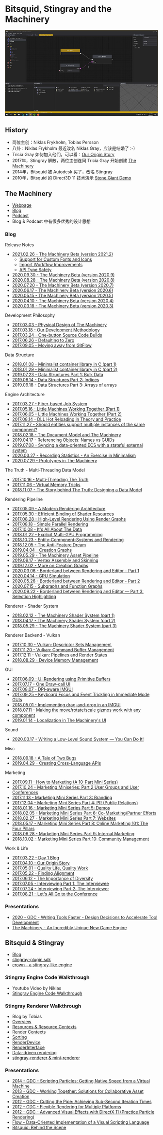 # Bitsquid, Stingray and the Machinery

![](images/2020_11_02_bitsquid_stingray_and_the_machinery/editor.png)


## History

* 两位主创：Niklas Frykholm, Tobias Persson
* 八卦：Niklas Frykholm 最近改名 Niklas Gray，应该是结婚了 :-)
* Tricia Gray 如何加入他们，可以看：[Our Origin Story][4]
* 2017年，Stingray 解散，两位主创连同 Tricia Gray 开始创建 [The Machinery][3]
* 2014年，Bitsquid 被 Autodesk 买了，改名 Stingray
* 2010年，Bitsquid 的 Direct3D 11 技术演示 [Stone Giant Demo][2]


## The Machinery

* [Webpage][3]
* [Blog][6]
* [Podcast][5]
* Blog & Podcast 中有很多优秀的设计思想

### Blog

Release Notes

* [2021.02.26 - The Machinery Beta (version 2021.2)][112]
  * [Support for Custom Fonts and Icons][113]
  * [Import Workflow Improvements][114]
  * [API Type Safety][115]
* [2020.09.30 - The Machinery Beta (version 2020.9)][111]
* [2020.08.28 - The Machinery Beta (version 2020.8)][109]
* [2020.07.20 - The Machinery Beta (version 2020.7)][108]
* [2020.06.17 - The Machinery Beta (version 2020.6)][106]
* [2020.05.15 - The Machinery Beta (version 2020.5)][103]
* [2020.04.10 - The Machinery Beta (version 2020.4)][100]
* [2020.03.18 - The Machinery Beta (version 2020.3)][99]

Development Philosophy

* [2017.03.03 - Physical Design of The Machinery][26]
* [2017.03.18 - Our Development Methodology][27]
* [2017.03.24 - One-button Source Code Builds][28]
* [2017.06.26 - Defaulting to Zero][42]
* [2017.09.05 - Moving away from GitFlow][63]

Data Structure

* [2018.01.08 - Minimalist container library in C (part 1)][46]
* [2018.01.29 - Minimalist container library in C (part 2)][47]
* [2019.07.23 - Data Structures Part 1: Bulk Data][43]
* [2019.08.14 - Data Structures Part 2: Indices][44]
* [2019.09.18 - Data Structures Part 3: Arrays of arrays][45]

Engine Architecture

* [2017.03.27 - Fiber-based Job System][29]
* [2017.05.16 - Little Machines Working Together (Part 1)][34]
* [2017.06.05 - Little Machines Working Together (Part 2)][37]
* [2017.08.14 - DLL Hot Reloading in Theory and Practice][59]
* [2017.11.27 - Should entities support multiple instances of the same component?][81]
* [2018.02.18 - The Document Model and The Machinery][85]
* [2019.04.17 - Referencing Objects: Names vs GUIDs][91]
* [2019.07.08 - Syncing a data-oriented ECS with a stateful external system][97]
* [2020.03.27 - Recording Statistics - An Exercise in Minimalism][102]
* [2020.07.29 - Prototypes in The Machinery][107]

The Truth - Multi-Threading Data Model

* [2017.10.16 - Multi-Threading The Truth][66]
* [2017.11.06 - Virtual Memory Tricks][75]
* [2018.11.07 - The Story behind The Truth: Designing a Data Model][67]

Rendering Pipeline

* [2017.05.09 - A Modern Rendering Architecture][33]
* [2017.05.30 - Efficient Binding of Shader Resources][36]
* [2017.08.28 - High-Level Rendering Using Render Graphs][61]
* [2017.08.18 - Simple Parallel Rendering][62]
* [2017.10.08 - It's All About The Data][65]
* [2018.01.22 - Explicit Multi-GPU Programming][83]
* [2018.10.23 - Entity-Component-Systems and Rendering][73]
* [2018.12.05 - The Anti-Feature Dream][74]
* [2019.04.04 - Creation Graphs][90]
* [2019.05.29 - The Machinery Asset Pipeline][93]
* [2019.09.17 - Vertex Assembly and Skinning][94]
* [2019.12.02 - More on Creation Graphs][95]
* [2020.03.06 - Borderland between Rendering and Editor - Part 1][98]
* [2020.04.14 - GPU Simulation][101]
* [2020.05.26 - Borderland between Rendering and Editor - Part 2][104]
* [2020.07.15 - Subgraphs and Function Graphs][105]
* [2020.09.22 - Borderland between Rendering and Editor — Part 3: Selection Highlighting][110]

Renderer - Shader System

* [2018.02.12 - The Machinery Shader System (part 1)][70]
* [2018.04.17 - The Machinery Shader System (part 2)][71]
* [2018.05.29 - The Machinery Shader System (part 3)][73]

Renderer Backend - Vulkan

* [2017.10.30 - Vulkan: Descriptor Sets Management][78]
* [2017.11.20 - Vulkan: Command Buffer Management][79]
* [2017.12.11 - Vulkan: Pipelines and Render States][77]
* [2018.08.29 - Device Memory Management][80]

GUI

* [2017.06.09 - UI Rendering using Primitive Buffers][38]
* [2017.07.17 - One Draw-call UI][40]
* [2017.08.07 - DPI-aware IMGUI][41]
* [2017.09.25 - Keyboard Focus and Event Trickling in Immediate Mode GUIs][64]
* [2018.05.01 - Implementing drag-and-drop in an IMGUI][86]
* [2018.07.11 - Making the move/rotate/scale gizmos work with any component][87]
* [2019.01.14 - Localization in The Machinery's UI][89]

Sound

* [2020.03.17 - Writing a Low-Level Sound System — You Can Do It!][96]

Misc

* [2018.09.18 - A Tale of Two Bugs][88]
* [2019.04.29 - Creating Cross-Language APIs][92]

Marketing

* [2017.09.11 - How to Marketing (A 10-Part Mini Series)][48]
* [2017.10.24 - Marketing Miniseries: Part 2 User Groups and User Conferences][49]
* [2017.11.13 - Marketing Mini Series Part 3: Branding][50]
* [2017.12.04 - Marketing Mini Series Part 4: PR (Public Relations)][51]
* [2018.01.16 - Marketing Mini Series Part 5: Demos][52]
* [2018.02.05 - Marketing Mini Series Part 6: Co-Marketing/Partner Efforts][53]
* [2018.02.27 - Marketing Mini Series Part 7: Websites][54]
* [2018.05.17 - Marketing Mini Series Part 8: Online Marketing 101: The Four Pillars][55]
* [2018.06.28 - Marketing Mini Series Part 9: Internal Marketing][56]
* [2018.10.02 - Marketing Mini Series Part 10: Community Management][76]

Work & Life

* [2017.03.22 - Day 1 Blog][30]
* [2017.04.10 - Our Origin Story][31]
* [2017.05.01 - Quality Life, Quality Work][32]
* [2017.05.22 - Finding Alignment][35]
* [2017.06.12 - The Importance of Diversity][39]
* [2017.07.05 - Interviewing Part 1: The Interviewee][57]
* [2017.07.24 - Interviewing Part 2: The Interviewer][58]
* [2017.08.21 - Let's All Go to the Conference][60]

### Presentations

* [2020 - GDC - Writing Tools Faster - Design Decisions to Accelerate Tool Development][8]
* [The Machinery - An Incredibly Unique New Game Engine][25]


## Bitsquid & Stingray

* [Blog][7]
* [stingray-plugin sdk][68]
* [crown - a stingray-like engine][69]

### Stingray Engine Code Walkthrough

* Youtube Video by Niklas
* [Stingray Engine Code Walkthrough][9]

### Stingray Renderer Walkthrough

* Blog by Tobias
* [Overview][10]
* [Resources & Resource Contexts][11]
* [Render Contexts][12]
* [Sorting][13]
* [RenderDevice][14]
* [RenderInterface][15]
* [Data-driven rendering][16]
* [stingray-renderer & mini-renderer][17]

### Presentations

* [2014 - GDC - Scripting Particles: Getting Native Speed from a Virtual Machine][22]
* [2013 - GDC - Working Together: Solutions for Collaborative Asset Creation][21]
* [2012 - GDC - Cutting the Pipe: Achieving Sub-Second Iteration Times][18]
* [2012 - GDC - Flexible Rendering for Multiple Platforms][19]
* [2012 - GDC - Advanced Visual Effects with DirectX 11 (Practice Particle Rendering)][23]
* [Flow - Data-Oriented Implementation of a Visual Scripting Language][20]
* [Bitsquid: Behind the Scene][24]


[1]:https://en.wikipedia.org/wiki/Bitsquid
[2]:https://www.nvidia.co.uk/coolstuff/demos#!/stone-giant
[3]:https://ourmachinery.com/
[4]:https://ourmachinery.com/post/our-origin-story/
[5]:https://open.spotify.com/show/4Vmkz8eEPZE5Gl8FxFqG3S
[6]:https://ourmachinery.com/post/
[7]:http://bitsquid.blogspot.com/
[8]:https://www.youtube.com/watch?v=yYq_dviv1B0
[9]:https://www.youtube.com/playlist?list=PLUxuJBZBzEdxzVpoBQY9agA8JUgNkeYSV
[10]:http://bitsquid.blogspot.com/2017/02/stingray-renderer-walkthrough-1-overview.html
[11]:http://bitsquid.blogspot.com/2017/02/stingray-renderer-walkthrough-2.html
[12]:http://bitsquid.blogspot.com/2017/02/stingray-renderer-walkthrough-3-render.html
[13]:http://bitsquid.blogspot.com/2017/02/stingray-renderer-walkthrough-4-sorting.html
[14]:http://bitsquid.blogspot.com/2017/02/stingray-renderer-walkthrough-5.html
[15]:http://bitsquid.blogspot.com/2017/02/stingray-renderer-walkthrough-6.html
[16]:http://bitsquid.blogspot.com/2017/03/stingray-renderer-walkthrough-7-data.html
[17]:http://bitsquid.blogspot.com/2017/03/stingray-renderer-walkthrough-8.html
[18]:https://www.gdcvault.com/play/1015558/Cutting-the-Pipe-Achieving-Sub
[19]:https://www.gdcvault.com/play/1015770/Flexible-Rendering-for-Multiple-Platforms
[20]:http://bitsquid.blogspot.com/2011/05/flow-data-oriented-implementation-of.html
[21]:https://www.gdcvault.com/play/1017738/Working-Together-Solutions-for-Collaborative
[22]:https://www.gdcvault.com/play/1020380/Scripting-Particles-Getting-Native-Speed
[23]:https://www.gdcvault.com/play/1015508/Advanced-Visual-Effects-with-DirectX
[24]:https://www.kth.se/social/upload/5289cb3ff276542440dd668c/bitsquid-behind-the-scenes.pdf
[25]:https://www.youtube.com/watch?v=fK8HeXMAziw
[26]:https://ourmachinery.com/post/physical-design/
[27]:https://ourmachinery.com/post/our-development-methodology/
[28]:https://ourmachinery.com/post/one-button-source-code-builds/
[29]:https://ourmachinery.com/post/fiber-based-job-system/
[30]:https://ourmachinery.com/post/day-1-blog/
[31]:https://ourmachinery.com/post/our-origin-story/
[32]:https://ourmachinery.com/post/quality-life-quality-work/
[33]:https://ourmachinery.com/post/a-modern-rendering-architecture/
[34]:https://ourmachinery.com/post/little-machines-working-together-part-1/
[35]:https://ourmachinery.com/post/finding-alignment/
[36]:https://ourmachinery.com/post/efficient-binding-of-shader-resources/
[37]:https://ourmachinery.com/post/little-machines-working-together-part-2/
[38]:https://ourmachinery.com/post/ui-rendering-using-primitive-buffers/
[39]:https://ourmachinery.com/post/the-importance-of-diversity/
[40]:https://ourmachinery.com/post/one-draw-call-ui/
[41]:https://ourmachinery.com/post/dpi-aware-imgui/
[42]:https://ourmachinery.com/post/defaulting-to-zero/
[43]:https://ourmachinery.com/post/data-structures-part-1-bulk-data/
[44]:https://ourmachinery.com/post/data-structures-part-2-indices/
[45]:https://ourmachinery.com/post/data-structures-part-3-arrays-of-arrays/
[46]:https://ourmachinery.com/post/minimalist-container-library-in-c-part-1/
[47]:https://ourmachinery.com/post/minimalist-container-library-in-c-part-2/
[48]:https://ourmachinery.com/post/how-to-marketing-events/
[49]:https://ourmachinery.com/post/marketing-miniseries-part-2-user-groups-and-user-conferences/
[50]:https://ourmachinery.com/post/marketing-mini-series-part-3-branding/
[51]:https://ourmachinery.com/post/marketing-mini-series-part-4-pr-public-relations/
[52]:https://ourmachinery.com/post/marketing-mini-series-part-5-demos/
[53]:https://ourmachinery.com/post/marketing-mini-series-part-6-co-marketing-partner-efforts/
[54]:https://ourmachinery.com/post/marketing-mini-series-part-7-websites/
[55]:https://ourmachinery.com/post/marketing-mini-series-part-8-online-marketing/
[56]:https://ourmachinery.com/post/marketing-mini-series-part-9-internal-marketing/
[57]:https://ourmachinery.com/post/interviewing-part-1-the-interviewee/
[58]:https://ourmachinery.com/post/interviewing-part-2-the-interviewer/
[59]:https://ourmachinery.com/post/dll-hot-reloading-in-theory-and-practice/
[60]:https://ourmachinery.com/post/lets-all-go-to-the-conference/
[61]:https://ourmachinery.com/post/high-level-rendering-using-render-graphs/
[62]:https://ourmachinery.com/post/simple-parallel-rendering/
[63]:https://ourmachinery.com/post/moving-away-from-git-flow/
[64]:https://ourmachinery.com/post/keyboard-focus-and-event-trickling-in-immediate-mode-guis/
[65]:https://ourmachinery.com/post/its-all-about-the-data/
[66]:https://ourmachinery.com/post/multi-threading-the-truth/
[67]:https://ourmachinery.com/post/the-story-behind-the-truth-designing-a-data-model/
[68]:https://github.com/AutodeskGames/stingray-plugin
[69]:https://github.com/dbartolini/crown
[70]:https://ourmachinery.com/post/the-machinery-shader-system-part-1/
[71]:https://ourmachinery.com/post/the-machinery-shader-system-part-2/
[72]:https://ourmachinery.com/post/the-machinery-shader-system-part-3/
[73]:https://ourmachinery.com/post/ecs-and-rendering/
[74]:https://ourmachinery.com/post/the-anti-feature-dream/
[75]:https://ourmachinery.com/post/virtual-memory-tricks/
[76]:https://ourmachinery.com/post/marketing-miniseries-part-10-community-management/
[77]:https://ourmachinery.com/post/vulkan-pipelines-and-render-states/
[78]:https://ourmachinery.com/post/vulkan-descriptor-sets-management/
[79]:https://ourmachinery.com/post/vulkan-command-buffer-management/
[80]:https://ourmachinery.com/post/device-memory-management/
[81]:https://ourmachinery.com/post/should-entities-support-multiple-instances-of-the-same-component/
[82]:https://ourmachinery.com/post/explicit-multi-gpu-programming/
[83]:https://ourmachinery.com/post/explicit-multi-gpu-programming/
[84]:https://ourmachinery.com/post/the-document-model-and-the-machinery/
[85]:https://ourmachinery.com/post/the-document-model-and-the-machinery/
[86]:https://ourmachinery.com/post/implementing-drag-and-drop-in-an-imgui/
[87]:https://ourmachinery.com/post/making-the-move-rotate-scale-gizmos-work-with-any-component/
[88]:https://ourmachinery.com/post/a-tale-of-two-bugs/
[89]:https://ourmachinery.com/post/localization-in-the-machinerys-ui/
[90]:https://ourmachinery.com/post/creation-graphs/
[91]:https://ourmachinery.com/post/referencing-objects-names-vs-guids/
[92]:https://ourmachinery.com/post/creating-cross-language-apis/
[93]:https://ourmachinery.com/post/the-machinery-asset-pipeline/
[94]:https://ourmachinery.com/post/vertex-assembly-and-skinning/
[95]:https://ourmachinery.com/post/more-on-creation-graphs/
[96]:https://ourmachinery.com/post/writing-a-low-level-sound-system/
[97]:https://ourmachinery.com/post/syncing-a-data-oriented-ecs/
[98]:https://ourmachinery.com/post/borderland-between-rendering-and-editor-part-1/
[99]:https://ourmachinery.com/post/beta/
[100]:https://ourmachinery.com/post/beta-2020-4/
[101]:https://ourmachinery.com/post/gpu-simulation/
[102]:https://ourmachinery.com/post/recording-statistics/
[103]:https://ourmachinery.com/post/beta-2020-5/
[104]:https://ourmachinery.com/post/borderland-part-2-picking/
[105]:https://ourmachinery.com/post/subgraphs-and-function-graphs/
[106]:https://ourmachinery.com/post/beta-2020-6/
[107]:https://ourmachinery.com/post/prototypes-in-the-machinery/
[108]:https://ourmachinery.com/post/beta-2020-7/
[109]:https://ourmachinery.com/post/beta-2020-8/
[110]:https://ourmachinery.com/post/borderland-part-3-selection-highlighting/
[111]:https://ourmachinery.com/post/beta-2020-9/
[112]:https://ourmachinery.com/post/beta-2021-2/
[113]:https://ourmachinery.com/post/beta-2021-2/#support-for-custom-fonts-and-icons
[114]:https://ourmachinery.com/post/beta-2021-2/#import-workflow-improvements
[115]:https://ourmachinery.com/post/beta-2021-2/#api-type-safety
